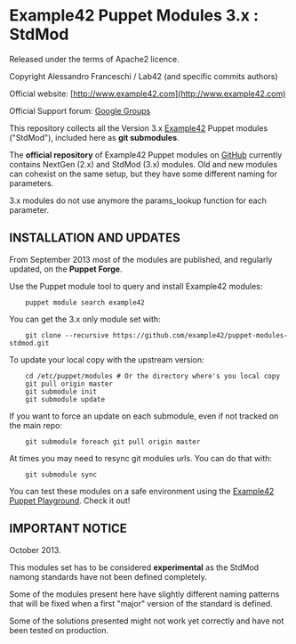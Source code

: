 # Example42 Puppet Modules 3.x : StdMod

Released under the terms of Apache2 licence.

Copyright Alessandro Franceschi / Lab42 (and specific commits authors)

Official website: [http://www.example42.com](http://www.example42.com)

Official Support forum: [Google Groups](https://groups.google.com/forum/#!forum/example42-puppet-modules)


This repository collects all the Version 3.x [Example42](http://www.example42.com) Puppet modules ("StdMod"), included here as **git submodules**.

The **official repository** of Example42 Puppet modules on [GitHub](http://github.com/example42/puppet-modules) currently contains NextGen (2.x) and StdMod (3.x) modules.
Old and new modules can cohexist on the same setup, but they have some different naming for parameters.

3.x modules do not use anymore the params_lookup function for each parameter.


## INSTALLATION AND UPDATES

From September 2013 most of the modules are published, and regularly updated, on the **Puppet Forge**.

Use the Puppet module tool to query and install Example42 modules:

        puppet module search example42

You can get the 3.x only module set with:

        git clone --recursive https://github.com/example42/puppet-modules-stdmod.git

To update your local copy with the upstream version:

        cd /etc/puppet/modules # Or the directory where's you local copy
        git pull origin master
        git submodule init
        git submodule update

If you want to force an update on each submodule, even if not tracked on the main repo:

        git submodule foreach git pull origin master

At times you may need to resync git modules urls. You can do that with:

        git submodule sync


You can test these modules on a safe environment using the [Example42 Puppet Playground](https://github.com/example42/puppet-playground). Check it out!

## IMPORTANT NOTICE

October 2013.

This modules set has to be considered **experimental** as the StdMod namong standards have not been defined completely.

Some of the modules present here have slightly different naming patterns that will be fixed when a first "major" version of the standard is defined.

Some of the solutions presented might not work yet correctly and have not been tested on production.


